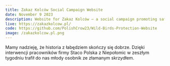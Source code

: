 ```yaml
---
title: Zakaz Kolców Social Campaign Website
date: November 9 2023
description: Website for Zakaz Kolców – a social campaign promoting safe environment for city animals. Built with Astro.
live: https://zakazkolcow.pl/
code: https://github.com/PolishCrow23/Wild-Birds-Protection-Website
image: /zakazkolcow.pl.png
---
```


Mamy nadzieję, że historia z łabędziem skończy się dobrze. Dzięki interwencji pracowników firmy Staco Polska z Niepołomic w zeszłym tygodniu trafił do nas młody osobnik ze złamanym skrzydłem.